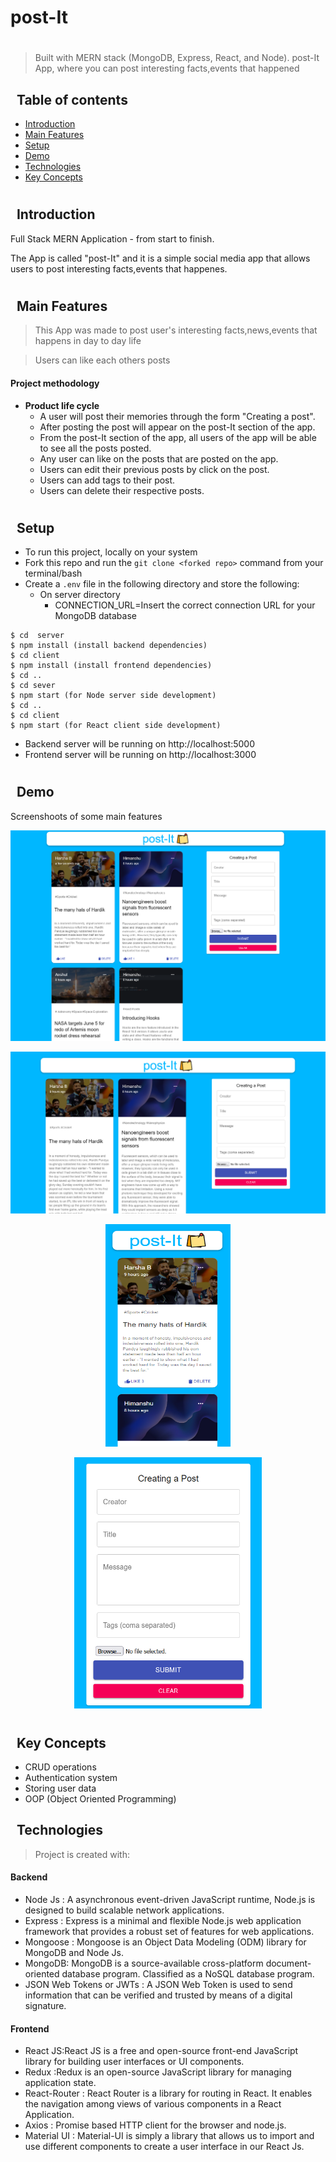 <h1>  post-It  </h1>


<h1></h1>

> Built with MERN stack (MongoDB, Express, React, and Node).
> post-It App, where you can post interesting facts,events that happened

## &nbsp; Table of contents

- [Introduction](#--introduction)
- [Main Features](#--main-features)
- [Setup](#--setup)
- [Demo](#--demo)
- [Technologies](#--technologies)
- [Key Concepts](#--key-concepts)


<h1></h1>

## &nbsp; Introduction

 Full Stack MERN Application - from start to finish. 

 The App is called "post-It" and it is a simple social media app that allows users to post interesting facts,events that happenes.
 
<h1></h1>


## &nbsp; Main Features


> This App was made to post user's interesting facts,news,events that happens in day to day life

>Users can like each others posts  



#### Project methodology

- **Product life cycle**
  - A user will post their memories through the form "Creating a post".
  - After posting the post will appear on the post-It section of the app.
  - From the post-It section of the app, all users of the app  will be able to see all the posts posted.  
  - Any user can like on the posts that are posted on the app.
  - Users can edit their previous posts by click on the post.
  - Users can add tags to their post.
  - Users can delete their respective posts.

<h1> </h1>

## &nbsp; Setup

- To run this project,  locally on your system
- Fork this repo and run the `git clone <forked repo>` command from your terminal/bash
- Create a `.env` file in the following  directory and store the following:
  - On server directory   
    - CONNECTION_URL=Insert the correct connection URL for your MongoDB database
  
```
$ cd  server 
$ npm install (install backend dependencies)
$ cd client
$ npm install (install frontend dependencies)
$ cd ..
$ cd sever
$ npm start (for Node server side development)
$ cd ..
$ cd client 
$ npm start (for React client side development)
```

- Backend server will be running on http://localhost:5000
- Frontend server will be running on http://localhost:3000
<h1></h1>


## &nbsp; Demo

<p align="center">
<p>Screenshoots of some main features</p>
<img src=./app-images/home1.png>
<p align="center">
  <img src=./app-images/home.png>
<p align="center">
  <img src="./app-images/responsive.png" width="200" height="356">
</p>
 <p align="center">
  <img src = "./app-images/post.png" width="300" height="402"> 
</p>
</p>
  

<h1></h1>

## &nbsp; Key Concepts

- CRUD operations
- Authentication system
- Storing user data
- OOP (Object Oriented Programming)

## &nbsp; Technologies

> Project is created with:

#### Backend

- Node Js : A asynchronous event-driven JavaScript runtime, Node.js is designed to build scalable network  applications. 
- Express : Express is a minimal and flexible Node.js web application framework that provides a robust set of features for web applications.
- Mongoose : Mongoose is an Object Data Modeling (ODM) library for MongoDB and Node Js.
- MongoDB: MongoDB is a source-available cross-platform document-oriented database program. Classified as a NoSQL database program.
- JSON Web Tokens or JWTs : A JSON Web Token is used to send information that can be verified and trusted by means of a digital signature.

#### Frontend

- React JS:React JS  is a free and open-source front-end JavaScript library for building user interfaces or UI components.
- Redux :Redux is an open-source JavaScript library for managing application state.  
- React-Router : React Router is a  library for routing in React. It enables the navigation among views of various components in a React Application.
- Axios : Promise based HTTP client for the browser and node.js.
- Material UI : Material-UI is simply a library that allows us to import and use different components to create a user interface in our React Js.


